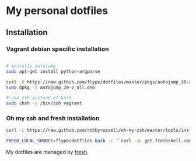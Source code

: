 My personal dotfiles
====================

## Installation

### Vagrant debian specific installation
``` sh

# installs autojump
sudo apt-get install python-argparse

curl -O https://raw.github.com/flype/dotfiles/master/pkgs/autojump_20-2_all.deb
sudo dpkg -i autojump_20-2_all.deb

# use zsh instead of bash
sudo chsh -s /bin/zsh vagrant
```

### Oh my zsh and fresh installation
``` sh
curl -L https://raw.github.com/robbyrussell/oh-my-zsh/master/tools/install.sh | sh

FRESH_LOCAL_SOURCE=flype/dotfiles bash -c "`curl -sL get.freshshell.com`"

```

My dotfiles are managed by [fresh].

[fresh]: http://freshshell.com
